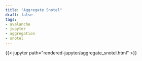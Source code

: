 ```yaml
---
title: "Aggregate Snotel"
draft: false
tags:
- avalanche
- jupyter
- aggregation
- snotel
---
```


{{< jupyter path="rendered-jupyter/aggregate_snotel.html" >}}
